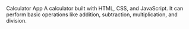 Calculator App
A calculator built with HTML, CSS, and JavaScript. It can perform basic operations like addition, subtraction, multiplication, and division.
